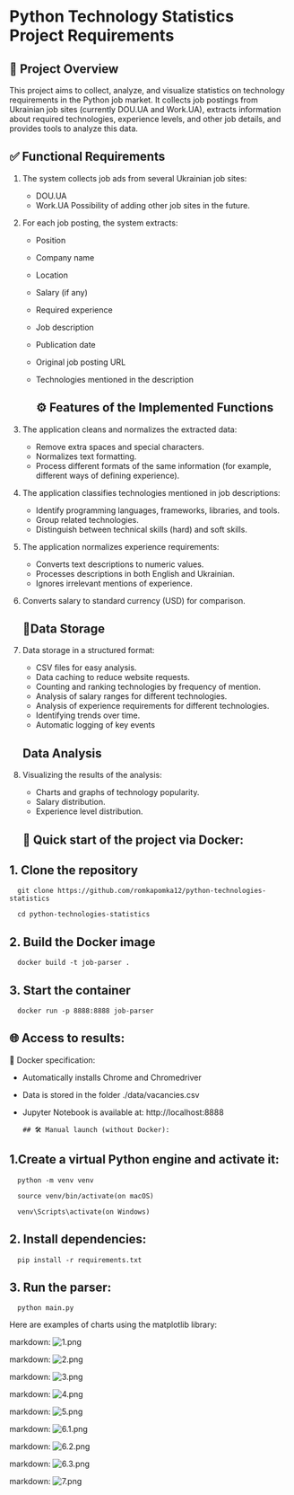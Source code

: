 
# Python Technology Statistics Project Requirements



   ## 📁 Project Overview


This project aims to collect, analyze, and visualize statistics on technology requirements in the Python job market.
It collects job postings from Ukrainian job sites (currently DOU.UA and Work.UA), extracts information about required
technologies, experience levels, and other job details, and provides tools to analyze this data.


   ## ✅ Functional Requirements


1. The system collects job ads from several Ukrainian job sites:


   * DOU.UA
   * Work.UA
   Possibility of adding other job sites in the future.


2. For each job posting, the system extracts:


   * Position
   * Company name
   * Location
   * Salary (if any)
   * Required experience
   * Job description
   * Publication date
   * Original job posting URL
   * Technologies mentioned in the description
   


      ## ⚙️ Features of the Implemented Functions



1. The application cleans and normalizes the extracted data:

   * Remove extra spaces and special characters.
   * Normalizes text formatting.
   * Process different formats of the same information (for example, different ways of defining experience).

2. The application classifies technologies mentioned in job descriptions:

   * Identify programming languages, frameworks, libraries, and tools.
   * Group related technologies.
   * Distinguish between technical skills (hard) and soft skills.

3. The application normalizes experience requirements:

   * Converts text descriptions to numeric values.
   * Processes descriptions in both English and Ukrainian.
   * Ignores irrelevant mentions of experience.

4. Converts salary to standard currency (USD) for comparison.


      ## 📂Data Storage


1. Data storage in a structured format:

   * CSV files for easy analysis.
   * Data caching to reduce website requests.
   * Counting and ranking technologies by frequency of mention.
   * Analysis of salary ranges for different technologies.
   * Analysis of experience requirements for different technologies.
   * Identifying trends over time.
   * Automatic logging of key events
   

    ## Data Analysis


1. Visualizing the results of the analysis:

   * Charts and graphs of technology popularity.
   * Salary distribution.
   * Experience level distribution.



    ## 🚀 Quick start of the project via Docker:


## 1. Clone the repository
```shell
  git clone https://github.com/romkapomka12/python-technologies-statistics
```
```shell
  cd python-technologies-statistics
```
## 2. Build the Docker image
```shell
  docker build -t job-parser .
```
## 3. Start the container
```shell
  docker run -p 8888:8888 job-parser
```
## 🌐 Access to results:

🐳 Docker specification:

* Automatically installs Chrome and Chromedriver
* Data is stored in the folder ./data/vacancies.csv
* Jupyter Notebook is available at: http://localhost:8888


      ## 🛠️ Manual launch (without Docker):

## 1.Create a virtual Python engine and activate it:
```shell
  python -m venv venv 
```
```shell
  source venv/bin/activate(on macOS)
```
```shell
  venv\Scripts\activate(on Windows)
```

## 2. Install dependencies:
```shell
  pip install -r requirements.txt
```

## 3. Run the parser:
```shell
  python main.py
```
Here are examples of charts using the matplotlib library:
 
markdown:
![1.png](image/1.png)

markdown:
![2.png](image/2.png)

markdown:
![3.png](image/3.png)

markdown:
![4.png](image/4.png)

markdown:
![5.png](image/5.png)

markdown:
![6.1.png](image/6.1.png)

markdown:
![6.2.png](image/6.2.png)

markdown:
![6.3.png](image/6.3.png)

markdown:
![7.png](image/7.png)